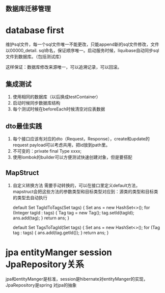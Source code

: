 ## 数据库迁移管理

# database first

维护sql文件，每一个sql文件唯一不能更改，只能append新的sql文件修改，文件以00000_detail.
sql命名，保证顺序唯一。启动服务时候，liquibase自动同步sql文件到数据库。（包括测试库）

这样保证：数据库修改来源唯一，可以追溯记录，可以回滚。

## 集成测试

1. 使用相同的数据库（以后换成testContainer）
2. 启动时候同步数据库结构
3. 每个测试时候在beforeEach时候清空对应表数据

## dto最佳实践

1. 每个接口应该有对应的dto（Request，Response），create和update的request
   payload可以考虑共用，把id放到path里。
2. 不可变的：private final Type xxxx;
3. 使用lombok的builder可以方便测试快速创建对象，但是要搭配

## MapStruct

1. 自定义转换方法
   需要手动转换的，可以在接口里定义default方法，mapstruct会把这些方法的参数类型和目标类型对应到：源类的类型和目标类的类型去自动执行

   default Set<Tag> TagIdToTags(Set<Integer> tags) {
   Set<Tag> ans = new HashSet<>();
   for (Integer tagId : tags) {
   Tag tag = new Tag();
   tag.setId(tagId);
   ans.add(tag);
   }
   return ans;
   }

   default Set<Integer> TagsToTagId(Set<Tag> tags) {
   Set<Integer> ans = new HashSet<>();
   for (Tag tag : tags) {
   ans.add(tag.getId());
   }
   return ans;
   }

# jpa entityManger session JpaRepository关系

jpa和entityManger是标准，session是hibernate对entityManger的实现，JpaRepository是spring
对jpa的抽象
